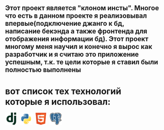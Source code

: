 <h2>Этот проект является "клоном инсты". Многое что есть в данном проекте я реализовывал впервые(подключение джанго к бд, написание бекэнда а также фронтенда для отображения информации бд). Этот проект многому меня научил и конечно я вырос как разработчик и я считаю это приложение успешным, т.к. те цели которые я ставил были полностью выполнены</h2>
<h1>вот список тех технологий которые я использовал:</h1>
<div>
    <img src="https://github.com/devicons/devicon/blob/master/icons/django/django-plain.svg" title="Django" alt="Dj" width="40" height="40"/>&nbsp;
    <img src="https://github.com/devicons/devicon/blob/master/icons/python/python-original.svg" title="Python" alt="Py" width="40" height="40"/>&nbsp;
    <img src="https://github.com/devicons/devicon/blob/master/icons/html5/html5-original.svg" title="HTML5" alt="HTML" width="40" height="40"/>&nbsp;
    <img src="https://github.com/devicons/devicon/blob/master/icons/postgresql/postgresql-original.svg" title="Postgresql" alt="Postgres" width="40" height="40"/>&nbsp;
</div> 